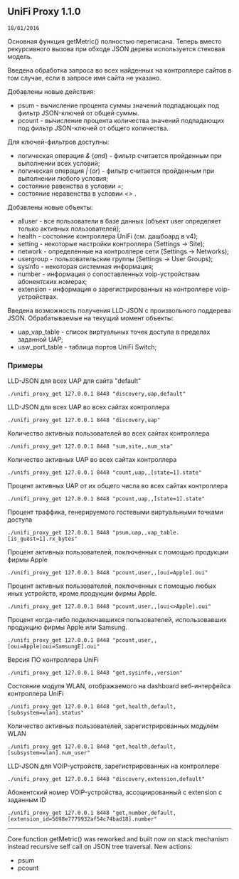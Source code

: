 ## UniFi Proxy 1.1.0
    18/01/2016
    
Основная функция getMetric() полностью переписана. Теперь вместо рекурсивного вызова при обходе JSON дерева используется стековая модель.

Введена обработка запроса во всех найденных на контроллере сайтов в том случае, если в запросе имя сайта не указано.

Добавлены новые действия:
- psum - вычисление процента суммы значений подпадающих под фильтр JSON-ключей от общей суммы.
- pcount - вычисление процента количества значений подпадающих под фильтр JSON-ключей от общего количества.

Для ключей-фильтров доступны:
- логическая операция _&_ (_and_)  - фильтр считается пройденным при выполнении всех условий;
- логическая операция _|_ (_or_)  - фильтр считается пройденным при выполнении любого условия;
- состояние равенства в условии _=_;
- состояние неравенства в условии _<>_ .

Добавлены новые объекты:
- alluser - все пользователи в базе данных (объект user определяет только активных пользователей);
- health - состояние контроллера UniFi (см. дашбоард в v4);
- setting - некоторые настройки контроллера (Settings -> Site);
- network - определенные на контроллере сети (Settings -> Networks);
- usergroup - пользовательские группы (Settings -> User Groups);
- sysinfo - некоторая системная информация;
- number - информация о сопоставленных voip-устройствам абонентских номерах;
- extension - информация о зарегистрированных на контроллере voip-устройствах.

Введена возможность получения LLD-JSON с произвольного поддерева JSON. Обрабатываемые на текущий момент объекты:
- uap_vap_table - список виртуальных точек доступа в пределах заданной UAP;
- usw_port_table - таблица портов UniFi Switch;

### Примеры

LLD-JSON для всех UAP для сайта "default"

    ./unifi_proxy_get 127.0.0.1 8448 "discovery,uap,default"

LLD-JSON для всех UAP во всех сайтах контроллера

    ./unifi_proxy_get 127.0.0.1 8448 "discovery,uap"

Количество активных пользователей во всех сайтах контроллера

    ./unifi_proxy_get 127.0.0.1 8448 "sum,site,,num_sta"

Количество активных UAP во всех сайтах контроллера

    ./unifi_proxy_get 127.0.0.1 8448 "count,uap,,[state=1].state"

Процент активных UAP от их общего числа во всех сайтах контроллера

    ./unifi_proxy_get 127.0.0.1 8448 "pcount,uap,,[state=1].state"

Процент траффика, генерируемого гостевыми виртуальными точками доступа

    ./unifi_proxy_get 127.0.0.1 8448 "psum,uap,,vap_table.[is_guest=1].rx_bytes"

Процент активных пользователей, поключенных с помощью продукции фирмы Apple

    ./unifi_proxy_get 127.0.0.1 8448 "pcount,user,,[oui=Apple].oui"

Процент активных пользователей, поключенных с помощью любых иных устройств, кроме продукции фирмы Apple.

    ./unifi_proxy_get 127.0.0.1 8448 "pcount,user,,[oui<>Apple].oui"

Процент когда-либо подключавшихся пользователей, использовавших продукцию фирмы Apple или Samsung.

    ./unifi_proxy_get 127.0.0.1 8448 "pcount,user,,[oui=Apple|oui=SamsungE].oui"

Версия ПО контроллера UniFi
    
    ./unifi_proxy_get 127.0.0.1 8448 "get,sysinfo,,version"

Состояние модуля WLAN, отображаемого на dashboard веб-интерфейса контроллера UniFi
    
    ./unifi_proxy_get 127.0.0.1 8448 "get,health,default,[subsystem=wlan].status"

Количество активных пользователей, зарегистрированных модулем WLAN
    
    ./unifi_proxy_get 127.0.0.1 8448 "get,health,default,[subsystem=wlan].num_user"

LLD-JSON для VOIP-устройств, зарегистрированных на контроллере
    
    ./unifi_proxy_get 127.0.0.1 8448 "discovery,extension,default"

Абонентский номер VOIP-устройства, ассоциированный с extension с заданным ID

    ./unifi_proxy_get 127.0.0.1 8448 "get,number,default,[extension_id=5698e7779932af54c74bad18].number"


-------------------

Core function getMetric() was reworked and built now on stack mechanism instead recursive self call on JSON tree traversal.
New actions:
- psum
- pcount
